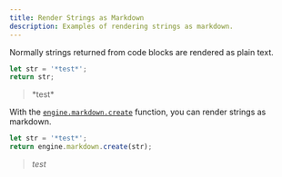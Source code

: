 ```yaml
---
title: Render Strings as Markdown
description: Examples of rendering strings as markdown.
---
```


Normally strings returned from code blocks are rendered as plain text.

```js
let str = '*test*';
return str;
```

> \*test\*

With the [`engine.markdown.create`](/obsidian-js-engine-plugin-docs/api/classes/markdownapi/#create) function, you can render strings as markdown.

```js
let str = '*test*';
return engine.markdown.create(str);
```

> _test_